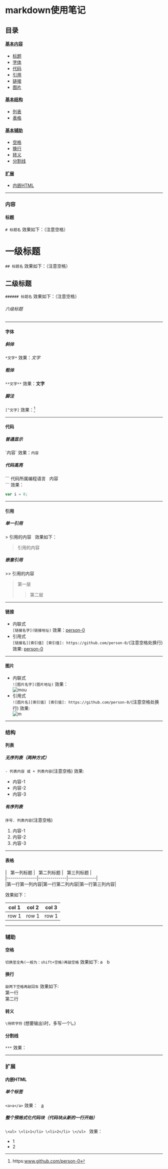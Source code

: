 # markdown使用笔记
## 目录
#### [基本内容](https://github.com/person-0/test/blob/master/test-MarkDown.md#内容)  
  + [标题](https://github.com/person-0/test/blob/master/test-MarkDown.md#标题)  
  + [字体](https://github.com/person-0/test/blob/master/test-MarkDown.md#字体)  
  + [代码](https://github.com/person-0/test/blob/master/test-MarkDown.md#代码)  
  + [引用](https://github.com/person-0/test/blob/master/test-MarkDown.md#引用)  
  + [链接](https://github.com/person-0/test/blob/master/test-MarkDown.md#链接)  
  + [图片](https://github.com/person-0/test/blob/master/test-MarkDown.md#图片)
#### [基本结构](https://github.com/person-0/test/blob/master/test-MarkDown.md#结构)  
  + [列表](https://github.com/person-0/test/blob/master/test-MarkDown.md#列表)  
  + [表格](https://github.com/person-0/test/blob/master/test-MarkDown.md#表格)
#### [基本辅助](https://github.com/person-0/test/blob/master/test-MarkDown.md#辅助)
  + [空格](https://github.com/person-0/test/blob/master/test-MarkDown.md#空格)
  + [换行](https://github.com/person-0/test/blob/master/test-MarkDown.md#换行)  
  + [转义](https://github.com/person-0/test/blob/master/test-MarkDown.md#转义)  
  + [分割线](https://github.com/person-0/test/blob/master/test-MarkDown.md#分割线)  
#### [扩展](https://github.com/person-0/test/blob/master/test-MarkDown.md#扩展)  
  + [内嵌HTML](https://github.com/person-0/test/blob/master/test-MarkDown.md#内嵌HTML)
***
### 内容
#### 标题
`# 标题名` 效果如下：（注意空格）
# 一级标题
`## 标题名` 效果如下：（注意空格）
## 二级标题
`###### 标题名` 效果如下：（注意空格）
###### 六级标题
***
#### 字体
##### 斜体
`*文字*` 效果：*文字*
##### 粗体
`**文字**` 效果：**文字**
##### 脚注
`[^文字]` 效果：[^脚注]  
  
[^脚注]: https:www.github.com/person-0
***
#### 代码
##### 普通显示
\`内容\` 效果：`内容`
##### 代码高亮
\`\`\` 代码所属编程语言  
内容  
\`\`\` 效果：
```javascript
var i = 0;
```
***
#### 引用
##### 单一引用
\> 引用的内容  
效果如下：
> 引用的内容
##### 嵌套引用
\>\> 引用的内容
> 第一层
>> 第二层
***
#### 链接
- 内联式  
`[链接名字](链接地址)`
效果：[person-0](http://github.com/person-0)
- 引用式  
`[链接名][索引值] [索引值]: https://github.com/person-0/`(注意空格处换行)
效果: [person-0][1]  

[1]: https://github.com/person-0 "mygithub"
***
#### 图片
- 内联式  
`![图片名字](图片地址)`
效果：  
![mou](http://mouapp.com/Mou_128.png)
- 引用式  
`![图片名][索引值] [索引值]: https://github.com/person-0/`(注意空格处换行)
效果:   
![m][2]  

[2]: http://mouapp.com/Mou_128.png "mou"
***
###  结构
#### 列表
##### 无序列表（两种方式）
`- 列表内容 或 + 列表内容`(注意空格)
效果:
- 内容-1
- 内容-2
- 内容-3
##### 有序列表
`序号. 列表内容`(注意空格)
1. 内容-1
2. 内容-2
3. 内容-3
***
#### 表格
\|   第一列标题   \|   第二列标题  \|   第三列标题  \|  
\|---------------\|--------------\|--------------\|  
\|第一行第一列内容\|第一行第二列内容\|第一行第三列内容\|  
  
效果如下：  

|col 1|col 2| col 3|
|-----|-----|------|
|row 1|row 1| row 1|
***
### 辅助
#### 空格
`切换至全角(一般为：shift+空格)再敲空格` 效果如下:
a　b
#### 换行
`敲两下空格再敲回车` 效果如下:  
第一行  
第二行
#### 转义
`\待转字符` (想要输出\时，多写一个\。)
#### 分割线
`***` 效果：
***
### 扩展
#### 内嵌HTML
##### 单个标签
`<a>a</a>` 效果：  
<a href="#">a</a>
##### 整个预格式化代码块（代码块从新的一行开始）
`\<ul>
  \<li>1</li>
  \<li>2</li>
\</ul> `
效果：  
<ul>  
 <li>1</li>  
 <li>2</li>  
</ul>
